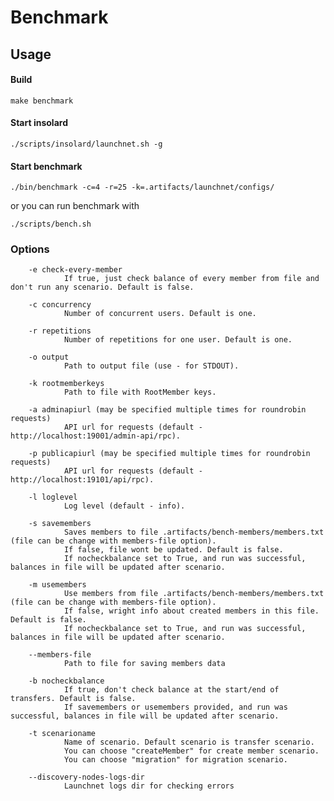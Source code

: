 Benchmark
===============

Usage
----------
#### Build

    make benchmark
   
#### Start insolard

    ./scripts/insolard/launchnet.sh -g
   
#### Start benchmark

    ./bin/benchmark -c=4 -r=25 -k=.artifacts/launchnet/configs/

or you can run benchmark with

    ./scripts/bench.sh

### Options

        -e check-every-member
                If true, just check balance of every member from file and don't run any scenario. Default is false.

        -c concurrency
                Number of concurrent users. Default is one. 

        -r repetitions
                Number of repetitions for one user. Default is one.

        -o output
                Path to output file (use - for STDOUT).

        -k rootmemberkeys
                Path to file with RootMember keys.

        -a adminapiurl (may be specified multiple times for roundrobin requests)
                API url for requests (default - http://localhost:19001/admin-api/rpc).
                
        -p publicapiurl (may be specified multiple times for roundrobin requests)
                API url for requests (default - http://localhost:19101/api/rpc).

        -l loglevel
                Log level (default - info).

        -s savemembers
                Saves members to file .artifacts/bench-members/members.txt (file can be change with members-file option).
                If false, file wont be updated. Default is false.
                If nocheckbalance set to True, and run was successful, balances in file will be updated after scenario.

        -m usemembers
                Use members from file .artifacts/bench-members/members.txt (file can be change with members-file option).
                If false, wright info about created members in this file. Default is false. 
                If nocheckbalance set to True, and run was successful, balances in file will be updated after scenario.

        --members-file
                Path to file for saving members data

        -b nocheckbalance
                If true, don't check balance at the start/end of transfers. Default is false.
                If savemembers or usemembers provided, and run was successful, balances in file will be updated after scenario.

        -t scenarioname
                Name of scenario. Default scenario is transfer scenario.
                You can choose "createMember" for create member scenario.
                You can choose "migration" for migration scenario.

        --discovery-nodes-logs-dir
                Launchnet logs dir for checking errors
